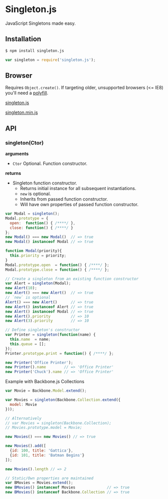 Singleton.js
============

JavaScript Singletons made easy.


Installation
------------

```bash
$ npm install singleton.js
```

```js
var singleton = require('singleton.js');
```

Browser
-------

Requires `Object.create()`. If targeting older, unsupported
browsers (<= IE8) you'll need a
[polyfill](https://developer.mozilla.org/en-US/docs/Web/JavaScript/Reference/Global_Objects/Object/create#Polyfill).

[singleton.js](https://rawgithub.com/corymartin/singleton.js/master/dist/singleton.js)

[singleton.min.js](https://rawgithub.com/corymartin/singleton.js/master/dist/singleton.min.js)

API
---

### singleton(Ctor)

__arguments__

- `Ctor` Optional. Function constructor.

__returns__

- Singleton function constructor.
    - Returns initial instance for all subsequent instantiations.
    - `new` is optional.
    - Inherits from passed function constructor.
    - Will have own properties of passed function constructor.

```js
var Modal = singleton();
Modal.prototype = {
  open:  function() { /****/ },
  close: function() { /****/ }
};
new Modal() === new Modal()  // => true
new Modal() instanceof Modal // => true
```

```js
function Modal(priority){
  this.priority = priority;
}
Modal.prototype.open  = function() { /****/ };
Modal.prototype.close = function() { /****/ };

// Create a singleton from an existing function constructor
var Alert = singleton(Modal);
new Alert(10);
new Alert() === new Alert()  // => true
// `new` is optional
Alert() === new Alert()      // => true
new Alert() instanceof Alert // => true
new Alert() instanceof Modal // => true
new Alert().priority         // => 10
new Alert(3).priority        // => 10
```

```js
// Define singleton's constructor
var Printer = singleton(function(name) {
  this.name  = name;
  this.queue = [];
});
Printer.prototype.print = function() { /****/ };

new Printer('Office Printer');
new Printer().name        // => 'Office Printer'
new Printer('Chuck').name // => 'Office Printer'
```

Example with Backbone.js Collections

```js
var Movie = Backbone.Model.extend();

var Movies = singleton(Backbone.Collection.extend({
  model: Movie
}));

// Alternatively
// var Movies = singleton(Backbone.Collection);
// Movies.prototype.model = Movie;

new Movies() === new Movies() // => true

new Movies().add([
  {id: 100, title: 'Gattica'},
  {id: 101, title: 'Batman Begins'}
]);

new Movies().length // => 2

// Static/Own properties are maintained
var BMovies = Movies.extend();
new BMovies() instanceof Movies              // => true
new BMovies() instanceof Backbone.Collection // => true
```

